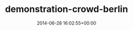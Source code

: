 ---
title:		"demonstration-crowd-berlin"
type:		"photos"
mediatype:		"upload"
location:		"TBC"
date:		"2014-06-28 16:02:55+00:00"
album:		"city"
filename:		"demonstration-crowd-berlin.md"
series:		""
cl_public_id:		"city/demonstration-crowd-berlin"
cl_version:		1497000243
format:		"tiff"
bytes:		6864360
width:		2560
height:		1440
colours:
- "#1A2E1B"
- "#1C222D"
- "#1A252B"
- "#D0C0B7"
- "#3D2924"
- "#4D7543"
- "#7B868B"
- "#877D79"
- "#2C3332"
- "#805C4D"
- "#B9C5CD"
- "#1A2C26"
- "#C3C9D5"
- "#342F2C"
- "#2D2E34"
- "#797D87"
- "#4C697E"
- "#0A1B05"
- "#76A6CB"
- "#738275"
- "#495971"
- "#2A321B"
- "#7B4F4B"
- "#C99579"
- "#62793C"
- "#808374"
- "#312C1D"
- "#446F51"
- "#010308"
- "#C5C5B1"
- "#7E6D4E"
exposure_mode:		"Auto"
program:		"Program AE"
aperture:		"4.5"
focal_length:		"170.0 mm"
iso:		"100"
shutter_speed:		"1/200"
metering:		"Multi-segment"
flash:		"Off, Did not fire"
white_balance:		"Custom"
colour_temp:		"4650"
has_crop:		"false"
orientation:		"Horizontal (normal)"
camera_model:		"NIKON D800"
lens_info:		"70-200mm f/2.8"
artist:		"No artist info"
x_resolution:		"300"
y_resolution:		"300"
---